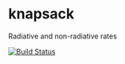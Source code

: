 # knapsack
Radiative and non-radiative rates

[![Build Status](https://dev.azure.com/robertshaw383/knapsack/_apis/build/status/robashaw.knapsack?branchName=refs%2Fpull%2F2%2Fmerge)](https://dev.azure.com/robertshaw383/knapsack/_build/latest?definitionId=1&branchName=refs%2Fpull%2F2%2Fmerge)

